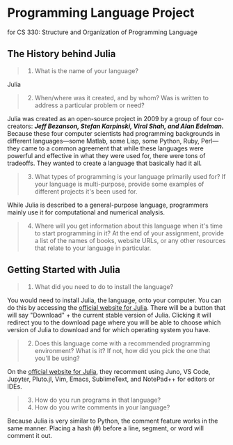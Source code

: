 # Programming Language Project
for CS 330: Structure and Organization of Programming Language


## The History behind Julia
>1. What is the name of your language?

Julia

>2. When/where was it created, and by whom? Was is written to address a particular problem or need?

Julia was created as an open-source project in 2009 by a group of four co-creators: ***Jeff Bezanson, Stefan Karpinski, Viral Shah, and Alan Edelman.*** Because these four computer scientists had programming backgrounds in different languages—some Matlab, some Lisp, some Python, Ruby, Perl—they came to a common agreement that while these languages were powerful and effective in what they were used for, there were tons of tradeoffs. They wanted to create a language that basically had it all. 

>3. What types of programming is your language primarily used for? If your language is multi-purpose, provide some examples of different projects it's been used for.

While Julia is described to a general-purpose language, programmers mainly use it for computational and numerical analysis. 

>4. Where will you get information about this language when it's time to start programming in it? At the end of your assignment, provide a list of the names of books, website URLs, or any other resources that relate to your language in particular.

## Getting Started with Julia
>1. What did you need to do to install the language?

You would need to install Julia, the language, onto your computer. You can do this by accessing the [official website for Julia](https://julialang.org/). There will be a button that will say "Download" + the current stable version of Julia. Clicking it will redirect you to the download page where you will be able to choose which version of Julia to download and for which operating system you have.

>2. Does this language come with a recommended programming environment? What is it? If not, how did you pick the one that you'll be using?

On the [official website for Julia](https://julialang.org/), they recomment using Juno, VS Code, Jupyter, Pluto.jl, Vim, Emacs, SublimeText, and NotePad++ for editors or IDEs.

>3. How do you run programs in that language?
>4. How do you write comments in your language?

Because Julia is very similar to Python, the comment feature works in the same manner. Placing a hash (#) before a line, segment, or word will comment it out.
